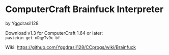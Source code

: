 # ComputerCraft Brainfuck Interpreter
by Yggdrasil128

Download v1.3 for ComputerCraft 1.64 or later:  
`pastebin get nDqyTv9c bf`

Wiki: https://github.com/Yggdrasil128/CCprogs/wiki/Brainfuck
